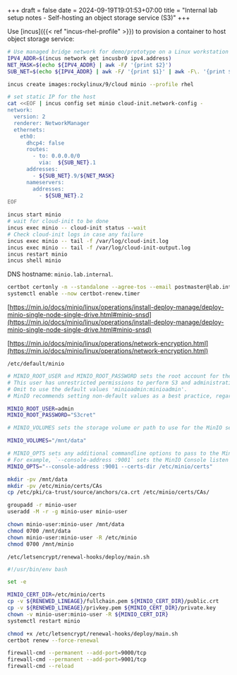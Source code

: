+++ 
draft = false
date = 2024-09-19T19:01:53+07:00
title = "Internal lab setup notes - Self-hosting an object storage service (S3)"
+++

Use [incus]({{< ref "incus-rhel-profile" >}}) to provision a container to host object storage service:

```sh
# Use managed bridge network for demo/prototype on a Linux workstation
IPV4_ADDR=$(incus network get incusbr0 ipv4.address)
NET_MASK=$(echo ${IPV4_ADDR} | awk -F/ '{print $2}')
SUB_NET=$(echo ${IPV4_ADDR} | awk -F/ '{print $1}' | awk -F\. '{print $1"."$2"."$3}')

incus create images:rockylinux/9/cloud minio --profile rhel

# set static IP for the host
cat <<EOF | incus config set minio cloud-init.network-config -
network:
  version: 2
  renderer: NetworkManager
  ethernets:
    eth0:
      dhcp4: false
      routes:
        - to: 0.0.0.0/0
          via:  ${SUB_NET}.1
      addresses:
        - ${SUB_NET}.9/${NET_MASK}
      nameservers:
        addresses:
          - ${SUB_NET}.2
EOF

incus start minio
# wait for cloud-init to be done
incus exec minio -- cloud-init status --wait
# Check cloud-init logs in case any failure
incus exec minio -- tail -f /var/log/cloud-init.log
incus exec minio -- tail -f /var/log/cloud-init-output.log
incus restart minio
incus shell minio
```

DNS hostname: `minio.lab.internal`.

```sh
certbot certonly -n --standalone --agree-tos --email postmaster@lab.internal -d minio.lab.internal --server https://ca.lab.internal/acme/acme/directory
systemctl enable --now certbot-renew.timer
```

[https://min.io/docs/minio/linux/operations/install-deploy-manage/deploy-minio-single-node-single-drive.html#minio-snsd](https://min.io/docs/minio/linux/operations/install-deploy-manage/deploy-minio-single-node-single-drive.html#minio-snsd)

[https://min.io/docs/minio/linux/operations/network-encryption.html](https://min.io/docs/minio/linux/operations/network-encryption.html)

`/etc/default/minio`
```sh
# MINIO_ROOT_USER and MINIO_ROOT_PASSWORD sets the root account for the MinIO server.
# This user has unrestricted permissions to perform S3 and administrative API operations on any resource in the deployment.
# Omit to use the default values 'minioadmin:minioadmin'.
# MinIO recommends setting non-default values as a best practice, regardless of environment

MINIO_ROOT_USER=admin
MINIO_ROOT_PASSWORD="S3cret"

# MINIO_VOLUMES sets the storage volume or path to use for the MinIO server.

MINIO_VOLUMES="/mnt/data"

# MINIO_OPTS sets any additional commandline options to pass to the MinIO server.
# For example, `--console-address :9001` sets the MinIO Console listen port
MINIO_OPTS="--console-address :9001 --certs-dir /etc/minio/certs"
```

```sh
mkdir -pv /mnt/data
mkdir -pv /etc/minio/certs/CAs
cp /etc/pki/ca-trust/source/anchors/ca.crt /etc/minio/certs/CAs/

groupadd -r minio-user
useradd -M -r -g minio-user minio-user

chown minio-user:minio-user /mnt/data
chmod 0700 /mnt/data
chown minio-user:minio-user -R /etc/minio
chmod 0700 /mnt/minio
```

`/etc/letsencrypt/renewal-hooks/deploy/main.sh`
```sh
#!/usr/bin/env bash

set -e

MINIO_CERT_DIR=/etc/minio/certs
cp -v ${RENEWED_LINEAGE}/fullchain.pem ${MINIO_CERT_DIR}/public.crt
cp -v ${RENEWED_LINEAGE}/privkey.pem ${MINIO_CERT_DIR}/private.key
chown -v minio-user:minio-user -R ${MINIO_CERT_DIR}
systemctl restart minio
```

```sh
chmod +x /etc/letsencrypt/renewal-hooks/deploy/main.sh
certbot renew --force-renewal
```

```sh
firewall-cmd --permanent --add-port=9000/tcp
firewall-cmd --permanent --add-port=9001/tcp
firewall-cmd --reload
```
